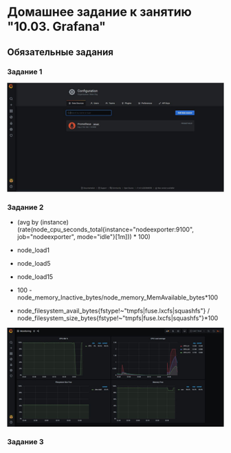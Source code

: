 # Домашнее задание к занятию "10.03. Grafana"


## Обязательные задания

### Задание 1

![prometheus_datasource](prometheus_datasource.JPG)

### Задание 2

- (avg by (instance) (rate(node_cpu_seconds_total{instance="nodeexporter:9100", job="nodeexporter", mode="idle"}[1m])) * 100)

- node_load1
- node_load5
- node_load15

- 100 - node_memory_Inactive_bytes/node_memory_MemAvailable_bytes*100

- node_filesystem_avail_bytes{fstype!~"tmpfs|fuse.lxcfs|squashfs"} / node_filesystem_size_bytes{fstype\!~"tmpfs|fuse.lxcfs|squashfs"}*100
  

![dashboard](dashboard2.JPG)


### Задание 3


